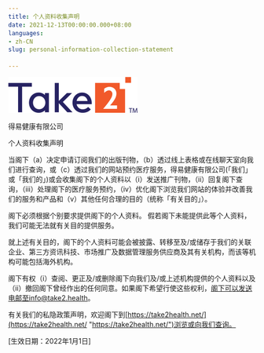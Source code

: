 ```yaml
---
title: 个人资料收集声明
date: 2021-12-13T00:00:00.000+08:00
languages:
- zh-CN
slug: personal-information-collection-statement

---
```

![](../images/picture1.png)

得易健康有限公司

个人资料收集声明

当阁下（a）决定申请订阅我们的出版刊物，（b）透过线上表格或在线聊天室向我们进行查询，或（c）透过我们的网站预约医疗服务，得易健康有限公司(「我们」或「我们的」)或会收集阁下的个人资料以（i）发送推广刊物，（ii）回复阁下查询，（iii）处理阁下的医疗服务预约，（iv）优化阁下浏览我们网站的体验并改善我们的服务和产品和（v）其他任何合理的目的（统称「有关目的」）。

阁下必须根据个别要求提供阁下的个人资料。 假若阁下未能提供此等个人资料，我们可能无法就有关目的提供服务。

就上述有关目的，阁下的个人资料可能会被披露、转移至及/或储存于我们的关联企业、第三方资讯科技、市场推广及数据管理服务供应商及其有关机构，而该等机构可能包括海外机构。

阁下有权（i）查阅、更正及/或删除阁下向我们及/或上述机构提供的个人资料以及（ii）撤回阁下曾经作出的任何同意。如果阁下希望行使这些权利，阁下可以发送电邮至info@take2.health。

有关我们的私隐政策声明，欢迎阁下到[https://take2health.net/](https://take2health.net/ "https://take2health.net/")浏览或向我们查询。

\[生效日期：2022年1月1日\]